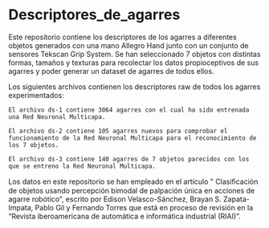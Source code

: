 # Descriptores_de_agarres
Este repositorio contiene los descriptores de los agarres a diferentes objetos generados con una mano Allegro Hand junto con un conjunto de sensores Tekscan Grip System. Se han seleccionado 7 objetos con distintas formas, tamaños y texturas para recolectar los datos propioceptivos de sus agarres y poder generar un dataset de agarres de todos ellos.

Los siguientes archivos contienen los descriptores raw de todos los agarres experimentados:

    El archivo ds-1 contiene 3064 agarres con el cual ha sido entrenada una Red Neuronal Multicapa.

    El archivo ds-2 contiene 105 agarres nuevos para comprobar el funcionamiento de la Red Neuronal Multicapa para el reconocimiento de los 7 objetos.

    El archivo ds-3 contiene 140 agarres de 7 objetos parecidos con los que se entreno la Red Neuronal Multicapa.

Los datos en este repositorio se han empleado en el artículo " Clasiﬁcación de objetos usando percepción bimodal de palpación única en acciones de agarre robótico”, escrito por Edison Velasco-Sánchez, Brayan S. Zapata-Impata, Pablo Gil y Fernando Torres que está en proceso de revisión en la “Revista iberoamericana de automática e informática industrial (RIAI)”.

